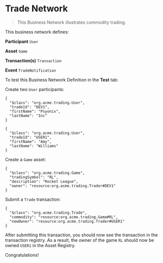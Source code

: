 # Trade Network

> This Business Network illustrates commodity trading.

This business network defines:

**Participant**
`User`

**Asset**
`Game`

**Transaction(s)**
`Transaction`

**Event**
`TradeNotification `

To test this Business Network Definition in the **Test** tab:

Create two `User` participants:

```
{
  "$class": "org.acme.trading.User",
  "tradeId": "DEV1",
  "firstName": "Psyonix",
  "lastName": "Inc"
}
```

```
{
  "$class": "org.acme.trading.User",
  "tradeId": "USER1",
  "firstName": "Amy",
  "lastName": "Williams"
}
```

Create a `Game` asset:

```
{
  "$class": "org.acme.trading.Game",
  "tradingSymbol": "RL",
  "description": "Rocket League",
  "owner": "resource:org.acme.trading.Trader#DEV1"
}
```

Submit a `Trade` transaction:

```
{
  "$class": "org.acme.trading.Trade",
  "commodity": "resource:org.acme.trading.Game#RL",
  "newOwner": "resource:org.acme.trading.Trader#USER1"
}
```

After submitting this transaction, you should now see the transaction in the transaction registry. As a result, the owner of the game `RL` should now be owned `USER1` in the Asset Registry.

Congratulations!

